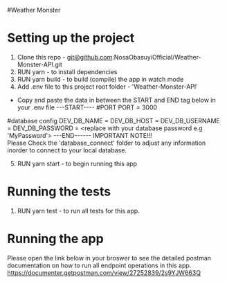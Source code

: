 #Weather Monster

# Setting up the project
1. Clone this repo - git@github.com:NosaObasuyiOfficial/Weather-Monster-API.git
2. RUN yarn - to install dependencies
3. RUN yarn build - to build (compile) the app in watch mode
4. Add .env file to this project root folder - 'Weather-Monster-API'
- Copy and paste the data in between the START and END tag below in your .env file
---START----
#PORT
PORT = 3000

#database config
DEV_DB_NAME = <relace with your database name e.g weather_monster>
DEV_DB_HOST = <replace with your database localhost e.g localhost>
DEV_DB_USERNAME = <replace with your database username e.g postgres>
DEV_DB_PASSWORD = <replace with your database password e.g 'MyPassword'> 
---END------
IMPORTANT NOTE!!!  
Please Check the 'database_connect' folder to adjust any information inorder to connect to your local database.

5. RUN yarn start - to begin running this app

# Running the tests
1. RUN yarn test - to run all tests for this app.

# Running the app
Please open the link below in your broswer to see the detailed postman documentation on how to run all endpoint operations in this app.
https://documenter.getpostman.com/view/27252839/2s9YJW663Q
